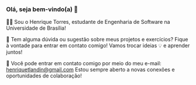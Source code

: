 ### Olá, seja bem-vindo(a) 👋

👨‍💻 Sou o Henrique Torres, estudante de Engenharia de Software na Universidade de Brasília!

🤔 Tem alguma dúvida ou sugestão sobre meus projetos e exercícios? Fique à vontade para entrar em contato comigo! Vamos trocar ideias 💡 e aprender juntos!

📧 Você pode entrar em contato comigo por meio do meu e-mail: henriquetlandin@gmail.com Estou sempre aberto a novas conexões e oportunidades de colaboração!
